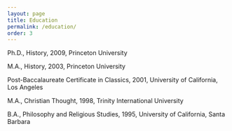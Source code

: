 ```yaml
---
layout: page
title: Education
permalink: /education/
order: 3
---
```


Ph.D., History, 2009, Princeton University  

M.A., History, 2003, Princeton University  

Post-Baccalaureate Certificate in Classics, 2001, University of California, Los Angeles  

M.A., Christian Thought, 1998, Trinity International University  

B.A., Philosophy and Religious Studies, 1995, University of California, Santa Barbara  



[jekyll-organization]: https://github.com/jekyll
